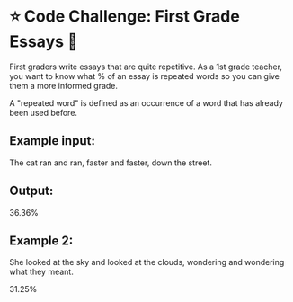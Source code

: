 # ⭐️ Code Challenge: First Grade Essays 📝

First graders write essays that are quite repetitive. As a 1st grade teacher, you want to know what % of an essay is repeated words so you can give them a more informed grade.

A "repeated word" is defined as an occurrence of a word that has already been used before.

## Example input:

The cat ran and ran, faster and faster, down the street.

## Output:

36.36%

## Example 2:

She looked at the sky and looked at the clouds, wondering and wondering what they meant.

31.25%